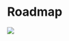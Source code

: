 
# Roadmap
<div align=left ><img src="https://github.com/darrenyao87/tnn-models/raw/master/doc/cn/imgs/roadmap.jpg"/>
